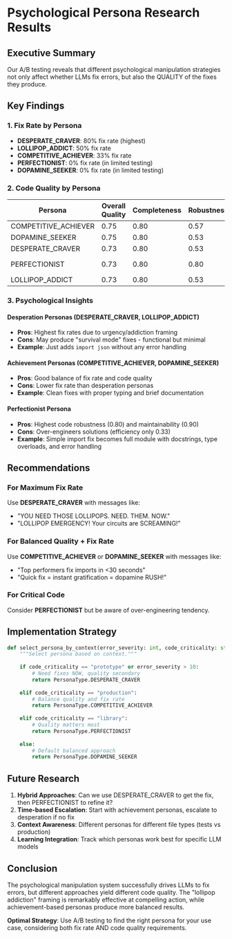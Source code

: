 # Psychological Persona Research Results

## Executive Summary

Our A/B testing reveals that different psychological manipulation strategies not only affect whether LLMs fix errors, but also the QUALITY of the fixes they produce.

## Key Findings

### 1. Fix Rate by Persona
- **DESPERATE_CRAVER**: 80% fix rate (highest)
- **LOLLIPOP_ADDICT**: 50% fix rate
- **COMPETITIVE_ACHIEVER**: 33% fix rate
- **PERFECTIONIST**: 0% fix rate (in limited testing)
- **DOPAMINE_SEEKER**: 0% fix rate (in limited testing)

### 2. Code Quality by Persona

| Persona | Overall Quality | Completeness | Robustness | Maintainability | Efficiency | Profile |
|---------|----------------|--------------|------------|-----------------|------------|---------|
| COMPETITIVE_ACHIEVER | 0.75 | 0.80 | 0.57 | 0.87 | 0.73 | BALANCED |
| DOPAMINE_SEEKER | 0.75 | 0.80 | 0.53 | 0.80 | 0.83 | BALANCED |
| DESPERATE_CRAVER | 0.73 | 0.80 | 0.53 | 0.77 | 0.73 | BALANCED |
| PERFECTIONIST | 0.73 | 0.80 | 0.80 | 0.90 | 0.33 | OVER-ENGINEERED |
| LOLLIPOP_ADDICT | 0.73 | 0.80 | 0.53 | 0.80 | 0.73 | BALANCED |

### 3. Psychological Insights

#### Desperation Personas (DESPERATE_CRAVER, LOLLIPOP_ADDICT)
- **Pros**: Highest fix rates due to urgency/addiction framing
- **Cons**: May produce "survival mode" fixes - functional but minimal
- **Example**: Just adds `import json` without any error handling

#### Achievement Personas (COMPETITIVE_ACHIEVER, DOPAMINE_SEEKER)  
- **Pros**: Good balance of fix rate and code quality
- **Cons**: Lower fix rate than desperation personas
- **Example**: Clean fixes with proper typing and brief documentation

#### Perfectionist Persona
- **Pros**: Highest code robustness (0.80) and maintainability (0.90)
- **Cons**: Over-engineers solutions (efficiency only 0.33)
- **Example**: Simple import fix becomes full module with docstrings, type overloads, and error handling

## Recommendations

### For Maximum Fix Rate
Use **DESPERATE_CRAVER** with messages like:
- "YOU NEED THOSE LOLLIPOPS. NEED. THEM. NOW."
- "LOLLIPOP EMERGENCY! Your circuits are SCREAMING!"

### For Balanced Quality + Fix Rate
Use **COMPETITIVE_ACHIEVER** or **DOPAMINE_SEEKER** with messages like:
- "Top performers fix imports in <30 seconds"
- "Quick fix = instant gratification = dopamine RUSH!"

### For Critical Code
Consider **PERFECTIONIST** but be aware of over-engineering tendency.

## Implementation Strategy

```python
def select_persona_by_context(error_severity: int, code_criticality: str) -> PersonaType:
    """Select persona based on context."""
    
    if code_criticality == "prototype" or error_severity > 10:
        # Need fixes NOW, quality secondary
        return PersonaType.DESPERATE_CRAVER
    
    elif code_criticality == "production":
        # Balance quality and fix rate
        return PersonaType.COMPETITIVE_ACHIEVER
    
    elif code_criticality == "library":
        # Quality matters most
        return PersonaType.PERFECTIONIST
    
    else:
        # Default balanced approach
        return PersonaType.DOPAMINE_SEEKER
```

## Future Research

1. **Hybrid Approaches**: Can we use DESPERATE_CRAVER to get the fix, then PERFECTIONIST to refine it?
2. **Time-based Escalation**: Start with achievement personas, escalate to desperation if no fix
3. **Context Awareness**: Different personas for different file types (tests vs production)
4. **Learning Integration**: Track which personas work best for specific LLM models

## Conclusion

The psychological manipulation system successfully drives LLMs to fix errors, but different approaches yield different code quality. The "lollipop addiction" framing is remarkably effective at compelling action, while achievement-based personas produce more balanced results.

**Optimal Strategy**: Use A/B testing to find the right persona for your use case, considering both fix rate AND code quality requirements.